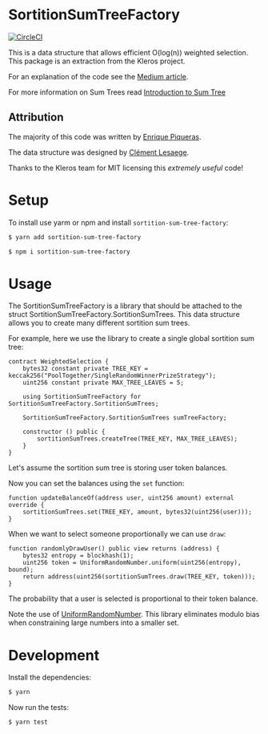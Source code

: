 # SortitionSumTreeFactory

[![CircleCI](https://circleci.com/gh/pooltogether/sortition-sum-tree-factory.svg?style=svg)](https://circleci.com/gh/pooltogether/sortition-sum-tree-factory)

This is a data structure that allows efficient O(log(n)) weighted selection.  This package is an extraction from the Kleros project.  

For an explanation of the code see the [Medium article](https://medium.com/kleros/an-efficient-data-structure-for-blockchain-sortition-15d202af3247).

For more information on Sum Trees read [Introduction to Sum Tree](https://www.fcodelabs.com/2019/03/18/Sum-Tree-Introduction/)

## Attribution

The majority of this code was written by [Enrique Piqueras](https://twitter.com/epiqueras1).

The data structure was designed by [Clément Lesaege](https://twitter.com/clesaege).

Thanks to the Kleros team for MIT licensing this *extremely useful* code!

# Setup

To install use yarm or npm and install `sortition-sum-tree-factory`:

```sh
$ yarn add sortition-sum-tree-factory
```

```sh
$ npm i sortition-sum-tree-factory
```

# Usage

The SortitionSumTreeFactory is a library that should be attached to the struct SortitionSumTreeFactory.SortitionSumTrees.  This data structure allows you to create many different sortition sum trees.

For example, here we use the library to create a single global sortition sum tree:

```solidity
contract WeightedSelection {
    bytes32 constant private TREE_KEY = keccak256("PoolTogether/SingleRandomWinnerPrizeStrategy");
    uint256 constant private MAX_TREE_LEAVES = 5;

    using SortitionSumTreeFactory for SortitionSumTreeFactory.SortitionSumTrees;

    SortitionSumTreeFactory.SortitionSumTrees sumTreeFactory;

    constructor () public {
        sortitionSumTrees.createTree(TREE_KEY, MAX_TREE_LEAVES);
    }
}
```

Let's assume the sortition sum tree is storing user token balances.

Now you can set the balances using the `set` function:

```solidity
function updateBalanceOf(address user, uint256 amount) external override {
    sortitionSumTrees.set(TREE_KEY, amount, bytes32(uint256(user)));
}
```

When we want to select someone proportionally we can use `draw`:

```solidity
function randomlyDrawUser() public view returns (address) {
    bytes32 entropy = blockhash(1);
    uint256 token = UniformRandomNumber.uniform(uint256(entropy), bound);
    return address(uint256(sortitionSumTrees.draw(TREE_KEY, token)));
}
```

The probability that a user is selected is proportional to their token balance.

Note the use of [UniformRandomNumber](https://github.com/pooltogether/uniform-random-number).  This library eliminates modulo bias when constraining large numbers into a smaller set.

# Development

Install the dependencies:

```sh
$ yarn
```

Now run the tests:

```sh
$ yarn test
```